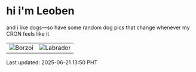 # hi i'm Leoben

and i like dogs—so have some random dog pics that change whenever my CRON feels like it

|  |  |
|--------|----------|
| ![Borzoi](https://random-dog-vercel.vercel.app/api/random-borzoi?v=1750485010) | ![Labrador](https://random-dog-vercel.vercel.app/api/random-labrador?v=1750485010) |

Last updated: 2025-06-21 13:50 PHT

